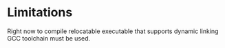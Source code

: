 # Limitations

Right now to compile relocatable executable that supports dynamic linking GCC toolchain must be used.